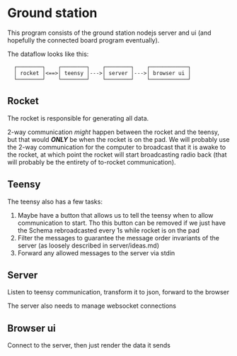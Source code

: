 # Ground station

This program consists of the ground station nodejs server and ui (and hopefully the connected board program eventually).

The dataflow looks like this:

```
  ┌────────┐    ┌────────┐    ┌────────┐    ┌────────────┐
  │ rocket │<==>│ teensy │--->│ server │--->│ browser ui │
  └────────┘    └────────┘    └────────┘    └────────────┘
```

## Rocket

The rocket is responsible for generating all data.

2-way communication _might_ happen between the rocket and the teensy, but that would _**ONLY**_ be when the rocket is on the pad. We will probably use the 2-way communication for the computer to broadcast that it is awake to the rocket, at which point the rocket will start broadcasting radio back (that will probably be the entirety of to-rocket communication).

## Teensy

The teensy also has a few tasks:

1. Maybe have a button that allows us to tell the teensy when to allow communication to start. Tho this button can be removed if we just have the Schema rebroadcasted every 1s while rocket is on the pad
2. Filter the messages to guarantee the message order invariants of the server (as loosely described in server/ideas.md)
3. Forward any allowed messages to the server via stdin

## Server

Listen to teensy communication, transform it to json, forward to the browser

The server also needs to manage websocket connections

## Browser ui

Connect to the server, then just render the data it sends
